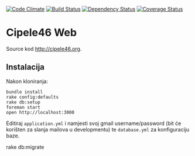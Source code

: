 [![Code Climate](https://codeclimate.com/github/cipele46/cipele46-web.png)](https://codeclimate.com/github/cipele46/cipele46-web) 
[![Build Status](https://travis-ci.org/cipele46/cipele46-web.png?branch=master)](https://travis-ci.org/cipele46/cipele46-web) 
[![Dependency Status](https://gemnasium.com/cipele46/cipele46-web.png)](https://gemnasium.com/cipele46/cipele46-web) 
[![Coverage Status](https://coveralls.io/repos/cipele46/cipele46-web/badge.png)](https://coveralls.io/r/cipele46/cipele46-web) 

# Cipele46 Web

Source kod http://cipele46.org.

## Instalacija

Nakon kloniranja:

```shell
bundle install
rake config:defaults
rake db:setup
foreman start
open http://localhost:3000
```

Editiraj `application.yml` i namjesti svoj gmail username/password (bit će korišten za slanja mailova u developmentu) te `database.yml` za konfiguraciju baze.

rake db:migrate
